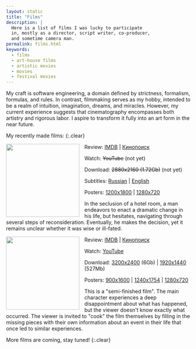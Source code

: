 ```yaml
---
layout: static
title: "Films"
description: |
  Here is a list of films I was lucky to participate
  in, mostly as a director, script writer, co-producer,
  and sometime camera man.
permalink: films.html
keywords:
  - films
  - art-house films
  - artistic movies
  - movies
  - festival movies
---
```


My craft is software engineering, a domain defined by strictness,
formalism, formulas, and rules. In contrast, filmmaking serves as my hobby,
intended to be a realm of intuition, imagination, dreams, and miracles.
However, my current experience suggests that cinematography encompasses both
artistry and rigorous labor. I aspire to transform it fully into an art form in the near future.

My recently made films:
{:.clear}

<img src="https://films.yegor256.com/hot-stone/1200x1800.png" style="width: 200px; float: left; margin-right: 1em;"/>

  Review:
  [IMDB](https://www.imdb.com/title/tt31632099/) |
  [Кинопоиск]()

  Watch:
  ~~YouTube~~ (not yet)

  Download:
  ~~2880x2160 (1.72Gb)~~ (not yet)

  Subtitles:
  [Russian](https://films.yegor256.com/hot-stone/ru-captions.srt) |
  [English](https://films.yegor256.com/hot-stone/en-captions.srt)

  Posters:
  [1200x1800](https://films.yegor256.com/hot-stone/1200x1800.png) |
  [1280x720](https://films.yegor256.com/hot-stone/1280x720.png)

  In the seclusion of a hotel room, a man endeavors to enact a dramatic change in his life, but hesitates, navigating through several steps of reconsideration. Eventually, he makes the decision, yet it remains unclear whether it was wise or ill-fated.

<img src="https://films.yegor256.com/mug/300x533.png" style="width: 200px; float: left; margin-right: 1em;"/>

  Review:
  [IMDB](https://www.imdb.com/title/tt30742076/) |
  [Кинопоиск](https://www.kinopoisk.ru/film/5435082/)

  Watch:
  [YouTube](https://www.youtube.com/watch?v=9NYfVVTkqTg)

  Download:
  [3200x2400](https://films.yegor256.com/mug/4k.mov) (6Gb) |
  [1920x1440](https://films.yegor256.com/mug/1440.mov) (527Mb)

  Posters:
  [900x1600](https://films.yegor256.com/mug/900x1600.png) |
  [1240x1754](https://films.yegor256.com/mug/1240x1754.png) |
  [1280x720](https://films.yegor256.com/mug/1280x720.png)

  This is a "semi-finished film". The main character experiences a deep disappointment about what has happened, but the viewer doesn't know exactly what occurred. The viewer is invited to "cook" the film themselves by filling in the missing pieces with their own information about an event in their life that once led to similar experiences.

More films are coming, stay tuned!
{:.clear}